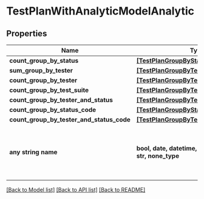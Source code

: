# TestPlanWithAnalyticModelAnalytic


## Properties
Name | Type | Description | Notes
------------ | ------------- | ------------- | -------------
**count_group_by_status** | [**[TestPlanGroupByStatus]**](TestPlanGroupByStatus.md) |  | 
**sum_group_by_tester** | [**[TestPlanGroupByTester]**](TestPlanGroupByTester.md) |  | 
**count_group_by_tester** | [**[TestPlanGroupByTester]**](TestPlanGroupByTester.md) |  | 
**count_group_by_test_suite** | [**[TestPlanGroupByTestSuite]**](TestPlanGroupByTestSuite.md) |  | 
**count_group_by_tester_and_status** | [**[TestPlanGroupByTesterAndStatus]**](TestPlanGroupByTesterAndStatus.md) |  | 
**count_group_by_status_code** | [**[TestPlanGroupByStatusCode]**](TestPlanGroupByStatusCode.md) |  | 
**count_group_by_tester_and_status_code** | [**[TestPlanGroupByTesterAndStatusCode]**](TestPlanGroupByTesterAndStatusCode.md) |  | 
**any string name** | **bool, date, datetime, dict, float, int, list, str, none_type** | any string name can be used but the value must be the correct type | [optional]

[[Back to Model list]](../README.md#documentation-for-models) [[Back to API list]](../README.md#documentation-for-api-endpoints) [[Back to README]](../README.md)


